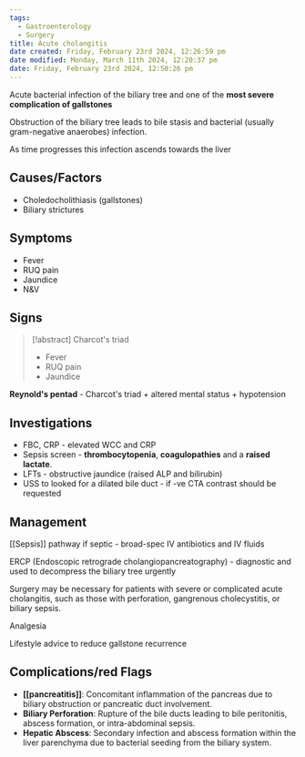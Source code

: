 ```yaml
---
tags:
  - Gastroenterology
  - Surgery
title: Acute cholangitis
date created: Friday, February 23rd 2024, 12:26:59 pm
date modified: Monday, March 11th 2024, 12:20:37 pm
date: Friday, February 23rd 2024, 12:50:26 pm
---
```


Acute bacterial infection of the biliary tree and one of the **most severe complication of gallstones**

Obstruction of the biliary tree leads to bile stasis and bacterial (usually gram-negative anaerobes) infection. 

As time progresses this infection ascends towards the liver


## Causes/Factors

- Choledocholithiasis (gallstones)
- Biliary strictures

## Symptoms

- Fever
- RUQ pain
- Jaundice
- N&V

## Signs

> [!abstract] Charcot's triad
>- Fever 
>- RUQ pain
>- Jaundice

**Reynold's pentad** - Charcot's triad + altered mental status + hypotension

## Investigations

- FBC, CRP - elevated WCC and CRP
- Sepsis screen - **thrombocytopenia**, **coagulopathies** and a **raised lactate**.
- LFTs - obstructive jaundice (raised ALP and bilirubin)
- USS to looked for a dilated bile duct - if -ve CTA contrast should be requested

## Management

[[Sepsis]] pathway if septic - broad-spec IV antibiotics and IV fluids

ERCP (Endoscopic retrograde cholangiopancreatography) - diagnostic and used to decompress the biliary tree urgently 

Surgery may be necessary for patients with severe or complicated acute cholangitis, such as those with perforation, gangrenous cholecystitis, or biliary sepsis.

Analgesia

Lifestyle advice to reduce gallstone recurrence 

## Complications/red Flags

- **[[pancreatitis]]**: Concomitant inflammation of the pancreas due to biliary obstruction or pancreatic duct involvement.
- **Biliary Perforation**: Rupture of the bile ducts leading to bile peritonitis, abscess formation, or intra-abdominal sepsis.
- **Hepatic Abscess**: Secondary infection and abscess formation within the liver parenchyma due to bacterial seeding from the biliary system.
